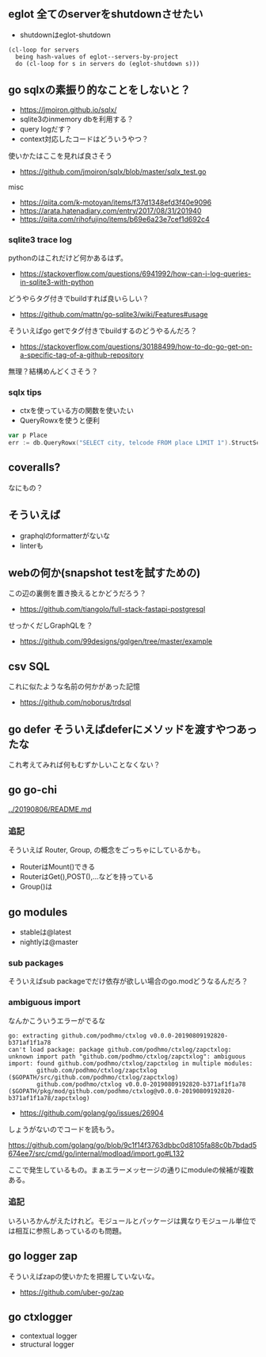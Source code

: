 ## eglot 全てのserverをshutdownさせたい

- shutdownはeglot-shutdown

```
(cl-loop for servers
  being hash-values of eglot--servers-by-project
  do (cl-loop for s in servers do (eglot-shutdown s)))
```

## go sqlxの素振り的なことをしないと？

- https://jmoiron.github.io/sqlx/
- sqlite3のinmemory dbを利用する？
- query logだす？
- context対応したコードはどういうやつ？

使いかたはここを見れば良さそう

- https://github.com/jmoiron/sqlx/blob/master/sqlx_test.go

misc

- https://qiita.com/k-motoyan/items/f37d1348efd3f40e9096
- https://arata.hatenadiary.com/entry/2017/08/31/201940
- https://qiita.com/rihofujino/items/b69e6a23e7cef1d692c4

### sqlite3 trace log

pythonのはこれだけど何かあるはず。

- https://stackoverflow.com/questions/6941992/how-can-i-log-queries-in-sqlite3-with-python

どうやらタグ付きでbuildすれば良いらしい？

- https://github.com/mattn/go-sqlite3/wiki/Features#usage

そういえばgo getでタグ付きでbuildするのどうやるんだろ？

 - https://stackoverflow.com/questions/30188499/how-to-do-go-get-on-a-specific-tag-of-a-github-repository

無理？結構めんどくさそう？

### sqlx tips

- ctxを使っている方の関数を使いたい
- QueryRowxを使うと便利

```go
var p Place
err := db.QueryRowx("SELECT city, telcode FROM place LIMIT 1").StructScan(&p)
```

## coveralls?

なにもの？

## そういえば

- graphqlのformatterがないな
- linterも

## webの何か(snapshot testを試すための)

この辺の裏側を置き換えるとかどうだろう？

- https://github.com/tiangolo/full-stack-fastapi-postgresql

せっかくだしGraphQLを？

- https://github.com/99designs/gqlgen/tree/master/example

## csv SQL

これに似たような名前の何かがあった記憶

- https://github.com/noborus/trdsql


## go defer そういえばdeferにメソッドを渡すやつあったな

これ考えてみれば何もむずかしいことなくない？

## go go-chi

[../20190806/README.md](../20190806/README.md)

### 追記

そういえば Router, Group, の概念をごっちゃにしているかも。

- RouterはMount()できる
- RouterはGet(),POST(),...などを持っている
- Group()は

## go modules

- stableは@latest
- nightlyは@master

### sub packages

そういえばsub packageでだけ依存が欲しい場合のgo.modどうなるんだろ？

### ambiguous import

なんかこういうエラーがでるな

```
go: extracting github.com/podhmo/ctxlog v0.0.0-20190809192820-b371af1f1a78
can't load package: package github.com/podhmo/ctxlog/zapctxlog: unknown import path "github.com/podhmo/ctxlog/zapctxlog": ambiguous import: found github.com/podhmo/ctxlog/zapctxlog in multiple modules:
        github.com/podhmo/ctxlog/zapctxlog ($GOPATH/src/github.com/podhmo/ctxlog/zapctxlog)
        github.com/podhmo/ctxlog v0.0.0-20190809192820-b371af1f1a78 ($GOPATH/pkg/mod/github.com/podhmo/ctxlog@v0.0.0-20190809192820-b371af1f1a78/zapctxlog)
```

- https://github.com/golang/go/issues/26904

しょうがないのでコードを読もう。

https://github.com/golang/go/blob/9c1f14f3763dbbc0d8105fa88c0b7bdad5674ee7/src/cmd/go/internal/modload/import.go#L132

ここで発生しているもの。まぁエラーメッセージの通りにmoduleの候補が複数ある。

### 追記

いろいろかんがえたけれど。モジュールとパッケージは異なりモジュール単位では相互に参照しあっているのも問題。

## go logger zap

そういえばzapの使いかたを把握していないな。

- https://github.com/uber-go/zap

## go ctxlogger

- contextual logger
- structural logger
